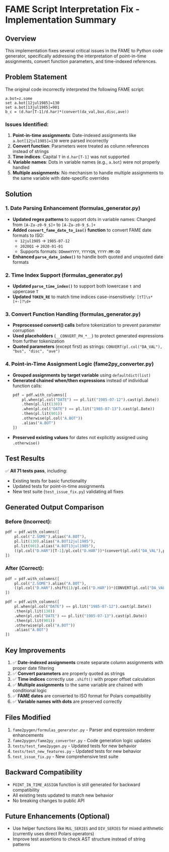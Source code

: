 # FAME Script Interpretation Fix - Implementation Summary

## Overview
This implementation fixes several critical issues in the FAME to Python code generator, specifically addressing the interpretation of point-in-time assignments, convert function parameters, and time-indexed references.

## Problem Statement
The original code incorrectly interpreted the following FAME script:
```
a.bot=z.some
set a.bot[12jul1985]=130
set a.bot[13jul1985]=901
b_c = (d.har[T-1]/d.har)*(convert(da_val,bus,disc,ave))
```

### Issues Identified:
1. **Point-in-time assignments**: Date-indexed assignments like `a.bot[12jul1985]=130` were parsed incorrectly
2. **Convert function**: Parameters were treated as column references instead of strings
3. **Time indices**: Capital `T` in `d.har[T-1]` was not supported
4. **Variable names**: Dots in variable names (e.g., `a.bot`) were not properly handled
5. **Multiple assignments**: No mechanism to handle multiple assignments to the same variable with date-specific overrides

## Solution

### 1. Date Parsing Enhancement (formulas_generator.py)
- **Updated regex patterns** to support dots in variable names: Changed from `[A-Za-z0-9_$]+` to `[A-Za-z0-9_$.]+`
- **Added `convert_fame_date_to_iso()` function** to convert FAME date formats to ISO:
  - `12jul1985` → `1985-07-12`
  - `2020Q1` → `2020-01-01`
  - Supports formats: `DDmmmYYYY`, `YYYYQN`, `YYYY-MM-DD`
- **Enhanced `parse_date_index()`** to handle both quoted and unquoted date formats

### 2. Time Index Support (formulas_generator.py)
- **Updated `parse_time_index()`** to support both lowercase `t` and uppercase `T`
- **Updated `TOKEN_RE`** to match time indices case-insensitively: `[tT]\s*[+-]?\d+`

### 3. Convert Function Handling (formulas_generator.py)
- **Preprocessed convert() calls** before tokenization to prevent parameter corruption
- **Used placeholders** (`__CONVERT_PH_*__`) to protect generated expressions from further tokenization
- **Quoted parameters** (except first) as strings: `CONVERT(pl.col("DA_VAL"), "bus", "disc", "ave")`

### 4. Point-in-Time Assignment Logic (fame2py_converter.py)
- **Grouped assignments by target variable** using `defaultdict(list)`
- **Generated chained when/then expressions** instead of individual function calls:
  ```python
  pdf = pdf.with_columns([
      pl.when(pl.col("DATE") == pl.lit("1985-07-12").cast(pl.Date))
      .then(pl.lit(130))
      .when(pl.col("DATE") == pl.lit("1985-07-13").cast(pl.Date))
      .then(pl.lit(901))
      .otherwise(pl.col("A.BOT"))
      .alias("A.BOT")
  ])
  ```
- **Preserved existing values** for dates not explicitly assigned using `.otherwise()`

## Test Results
✅ **All 71 tests pass**, including:
- Existing tests for basic functionality
- Updated tests for point-in-time assignments
- New test suite (`test_issue_fix.py`) validating all fixes

## Generated Output Comparison

### Before (Incorrect):
```python
pdf = pdf.with_columns([
    pl.col("Z.SOME").alias("A.BOT"),
    pl.lit(130).alias("A.BOT12jul1985"),
    pl.lit(901).alias("A.BOT13jul1985"),
    ((pl.col("D.HAR")[T-1]/pl.col("D.HAR"))*(convert(pl.col("DA_VAL"),pl.col("BUS"),pl.col("DISC"),pl.col("AVE")))).alias('B_C')
])
```

### After (Correct):
```python
pdf = pdf.with_columns([
    pl.col("Z.SOME").alias("A.BOT"),
    ((pl.col("D.HAR").shift(1)/pl.col("D.HAR"))*(CONVERT(pl.col("DA_VAL"), "bus", "disc", "ave"))).alias('B_C')
])

pdf = pdf.with_columns([
    pl.when(pl.col("DATE") == pl.lit("1985-07-12").cast(pl.Date))
    .then(pl.lit(130))
    .when(pl.col("DATE") == pl.lit("1985-07-13").cast(pl.Date))
    .then(pl.lit(901))
    .otherwise(pl.col("A.BOT"))
    .alias("A.BOT")
])
```

## Key Improvements
1. ✅ **Date-indexed assignments** create separate column assignments with proper date filtering
2. ✅ **Convert parameters** are properly quoted as strings
3. ✅ **Time indices** correctly use `.shift()` with proper offset calculation
4. ✅ **Multiple assignments** to the same variable are chained with conditional logic
5. ✅ **FAME dates** are converted to ISO format for Polars compatibility
6. ✅ **Variable names with dots** are preserved correctly

## Files Modified
1. `fame2pygen/formulas_generator.py` - Parser and expression renderer enhancements
2. `fame2pygen/fame2py_converter.py` - Code generation logic updates
3. `tests/test_fame2pygen.py` - Updated tests for new behavior
4. `tests/test_new_features.py` - Updated tests for new behavior
5. `test_issue_fix.py` - New comprehensive test suite

## Backward Compatibility
- `POINT_IN_TIME_ASSIGN` function is still generated for backward compatibility
- All existing tests updated to match new behavior
- No breaking changes to public API

## Future Enhancements (Optional)
- Use helper functions like `MUL_SERIES` and `DIV_SERIES` for mixed arithmetic (currently uses direct Polars operators)
- Improve test assertions to check AST structure instead of string patterns
